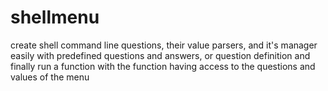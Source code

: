 # shellmenu
create shell command line questions, their value parsers, and it's manager easily with predefined questions and answers, or question definition and finally run a function with the function having access to the questions and values of the menu

